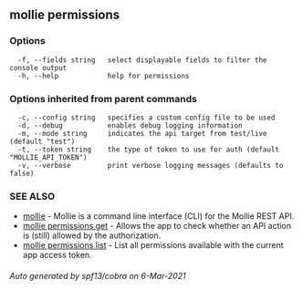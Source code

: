 ## mollie permissions



### Options

```
  -f, --fields string   select displayable fields to filter the console output
  -h, --help            help for permissions
```

### Options inherited from parent commands

```
  -c, --config string   specifies a custom config file to be used
  -d, --debug           enables debug logging information
  -m, --mode string     indicates the api target from test/live (default "test")
  -t, --token string    the type of token to use for auth (default "MOLLIE_API_TOKEN")
  -v, --verbose         print verbose logging messages (defaults to false)
```

### SEE ALSO

* [mollie](mollie.md)	 - Mollie is a command line interface (CLI) for the Mollie REST API.
* [mollie permissions get](mollie_permissions_get.md)	 - Allows the app to check whether an API action is (still) allowed by the authorization.
* [mollie permissions list](mollie_permissions_list.md)	 - List all permissions available with the current app access token.

###### Auto generated by spf13/cobra on 6-Mar-2021
